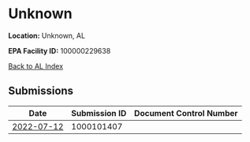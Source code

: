 # Unknown

**Location:** Unknown, AL

**EPA Facility ID:** 100000229638

[Back to AL Index](../../index.md)

## Submissions

| Date | Submission ID | Document Control Number |
|------|--------------|-------------------------|
| [2022-07-12](submissions/1000101407.md) | 1000101407 |  |
